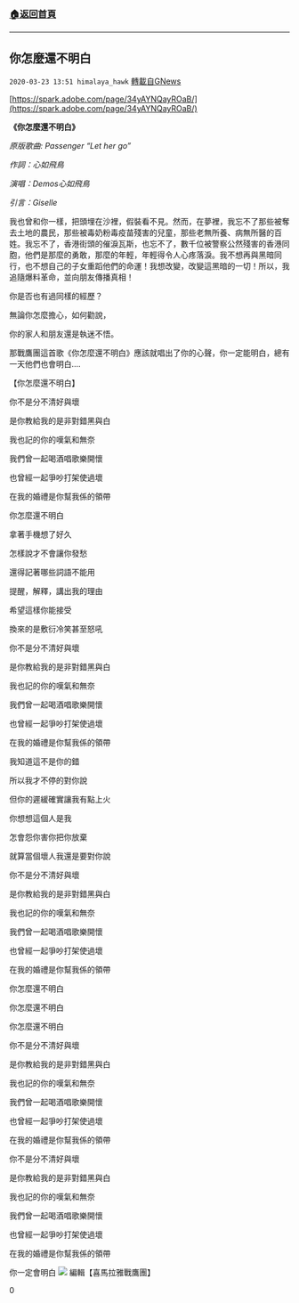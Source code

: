 ###  [:house:返回首頁](https://github.com/ourhimalayas/txt)
---

## 你怎麼還不明白
`2020-03-23 13:51 himalaya_hawk` [轉載自GNews](https://gnews.org/zh-hant/149810/)

[https://spark.adobe.com/page/34yAYNQayROaB/](https://spark.adobe.com/page/34yAYNQayROaB/)

**《你怎麼還不明白》**

*原版歌曲: Passenger “Let her go”*

*作詞：心如飛鳥*

*演唱：Demos心如飛鳥*

*引言：Giselle*

我也曾和你一樣，把頭埋在沙裡，假裝看不見。然而，在夢裡，我忘不了那些被奪去土地的農民，那些被毒奶粉毒疫苗殘害的兒童，那些老無所養、病無所醫的百姓。我忘不了，香港街頭的催淚瓦斯，也忘不了，數千位被警察公然殘害的香港同胞，他們是那麼的勇敢，那麼的年輕，年輕得令人心疼落淚。我不想再與黑暗同行，也不想自己的子女重蹈他們的命運！我想改變，改變這黑暗的一切！所以，我追隨爆料革命，並向朋友傳播真相！

你是否也有過同樣的經歷？

無論你怎麼擔心，如何勸說，

你的家人和朋友還是執迷不悟。

那戰鷹團這首歌《你怎麼還不明白》應該就唱出了你的心聲，你一定能明白，總有一天他們也會明白….



【你怎麼還不明白】

你不是分不清好與壞

是你教給我的是非對錯黑與白

我也記的你的嘆氣和無奈

我們曾一起喝酒唱歌樂開懷

也曾經一起爭吵打架使過壞

在我的婚禮是你幫我係的領帶

你怎麼還不明白

拿著手機想了好久

怎樣說才不會讓你發愁

還得記著哪些詞語不能用

提醒，解釋，講出我的理由

希望這樣你能接受

換來的是敷衍冷笑甚至怒吼

你不是分不清好與壞

是你教給我的是非對錯黑與白

我也記的你的嘆氣和無奈

我們曾一起喝酒唱歌樂開懷

也曾經一起爭吵打架使過壞

在我的婚禮是你幫我係的領帶

我知道這不是你的錯

所以我才不停的對你說

但你的遲緩確實讓我有點上火

你想想這個人是我

怎會怨你害你把你放棄

就算當個壞人我還是要對你說

你不是分不清好與壞

是你教給我的是非對錯黑與白

我也記的你的嘆氣和無奈

我們曾一起喝酒唱歌樂開懷

也曾經一起爭吵打架使過壞

在我的婚禮是你幫我係的領帶

你怎麼還不明白

你怎麼還不明白

你怎麼還不明白

你不是分不清好與壞

是你教給我的是非對錯黑與白

我也記的你的嘆氣和無奈

我們曾一起喝酒唱歌樂開懷

也曾經一起爭吵打架使過壞

在我的婚禮是你幫我係的領帶

你不是分不清好與壞

是你教給我的是非對錯黑與白

我也記的你的嘆氣和無奈

我們曾一起喝酒唱歌樂開懷

也曾經一起爭吵打架使過壞

在我的婚禮是你幫我係的領帶

你一定會明白
![](https://s3-ap-northeast-1.amazonaws.com/news.guo.offload.media/wp-content/uploads/2020/03/23135016/ETvTj78WAAU0TQO-scaled.jpg)
編輯【喜馬拉雅戰鷹團】

0
